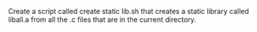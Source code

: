 Create a script called create static lib.sh that creates a static library called liball.a from all the .c files that are in the current directory.
